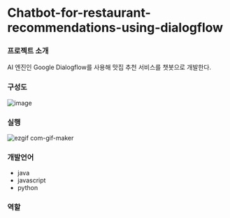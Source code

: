 # Chatbot-for-restaurant-recommendations-using-dialogflow

### 프로젝트 소개
AI 엔진인 Google Dialogflow를 사용해 맛집 추천 서비스를 챗봇으로 개발한다.

### 구성도
![image](https://user-images.githubusercontent.com/46081043/113812584-50745300-97a9-11eb-8158-0e128001be67.png)

### 실행
![ezgif com-gif-maker](https://user-images.githubusercontent.com/46081043/113813497-fb394100-97aa-11eb-8761-89aaa18c729d.gif)

### 개발언어
+ java
+ javascript
+ python

### 역할
